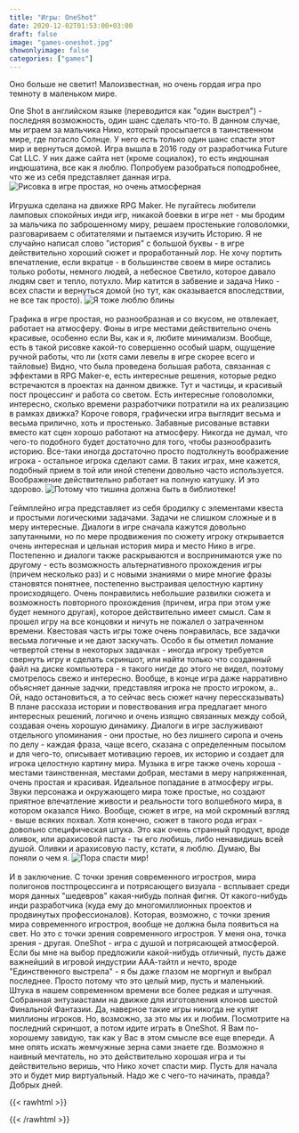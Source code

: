 ```yaml
---
title: "Игры: OneShot"
date: 2020-12-02T01:53:00+03:00
draft: false
image: "games-oneshot.jpg"
showonlyimage: false
categories: ["games"]
---
```

Оно больше не светит! Малоизвестная, но очень гордая игра про темноту в маленьком мире.
<!--more-->
One Shot в английском языке (переводится как "один выстрел") - последняя возможность, один шанс сделать что-то. В данном случае, мы играем за мальчика Нико, который просыпается в таинственном мире, где погасло Солнце. У него есть только один шанс спасти этот мир и вернуться домой. Игра вышла в 2016 году от разработчика Future Cat LLC. У них даже сайта нет (кроме социалок), то есть индюшная индюшатина, все как я люблю. Попробуем разобраться поподробнее, что же из себя представляет данная игра.
![Рисовка в игре простая, но очень атмосферная](/games-oneshot1.jpg)
</br>  
Игрушка сделана на движке RPG Maker. Не пугайтесь любители ламповых спокойных инди игр, никакой боевки в игре нет - мы бродим за мальчика по заброшенному миру, решаем простенькие головоломки, разговариваем с обитателями и пытаемся изучить Историю. Я не случайно написал слово "история" с большой буквы - в игре действительно хороший сюжет и проработанный лор. Не хочу портить впечатление, если вкратце - в большинстве своем в мире остались только роботы, немного людей, а небесное Светило, которое давало людям свет и тепло, потухло. Мир катится в забвение и задача Нико - всех спасти и вернуться домой (но тут, как оказывается впоследствии, не все так просто). 
![Я тоже люблю блины](/games-oneshot2.png)
</br>  
Графика в игре простая, но разнообразная и со вкусом, не отвлекает, работает на атмосферу. Фоны в игре местами действительно очень красивые, особенно если Вы, как и я, любите минимализм. Вообще, есть в такой рисовке какой-то совершенно особый шарм, ощущение ручной работы, что ли (хотя сами левелы в игре скорее всего и тайловые) Видно, что была проведена большая работа, связанная с эффектами в RPG Maker-е, есть интересные решения, которые редко встречаются в проектах на данном движке. Тут и частицы, и красивый пост процессинг и работа со светом. Есть интересные головоломки, интересно, сколько времени разработчики потратили на их реализацию в рамках движка? Короче говоря, графически игра выглядит весьма и весьма прилично, хоть и простенько. Забавные рисованые вставки вместо кат сцен хорошо работают на атмосферу. Никогда не думал, что чего-то подобного будет достаточно для того, чтобы разнообразить историю. Все-таки иногда достаточно просто подтолкнуть воображение игрока - остальное игрока сделают сами. В таких играх, мне кажется, подобный прием в той или иной степени довольно часто используется. Воображение действительно работает на полную катушку. И это здорово.
![Потому что тишина должна быть в библиотеке!](/games-oneshot3.png)
</br>  
Геймплейно игра представляет из себя бродилку с элементами квеста и простыми логическими задачами. Задачи не слишком сложные и в меру интересные. Диалоги в игре сначала кажутся довольно запутанными, но по мере продвижения по сюжету игроку открывается очень интересная и цельная история мира и место Нико в игре. Постепенно и диалоги также раскрываются и воспринимаются уже по другому - есть возможность альтернативного прохождения игры (причем несколько раз) и с новыми знаниями о мире многие фразы становятся понятнее, постепенно выстраивая целостную картину происходящего. Очень понравились небольшие развилки сюжета и возможность повторного прохождения (причем, игра при этом уже будет немного другая), которое действительно имеет смысл. Сам я прошел игру на все концовки и ничуть не пожалел о затраченном времени. Квестовая часть игры тоже очень понравилась, все задачки весьма логичные и не дают заскучать. Особо я бы отметил ломание четвертой стены в некоторых задачках - иногда игроку требуется свернуть игру и сделать скриншот, или найти только что созданный файл на диске компьютера - я такого нигде до этого не видел, поэтому смотрелось свежо и интересно. Вообще, в конце игра даже нарративно объясняет данные задчки, представляя игрока не просто игроком, а.. Ой, надо остановиться, а то сейчас весь сюжет начну перессказывать) В плане рассказа истории и повествования игра предлагает много интересных решений, логично и очень изящно связанных между собой, создавая очень хорошую динамику. Диалоги в игре заслуживают отдельного упоминания - они простые, но без лишнего сиропа и очень по делу - каждая фраза, чаще всего, сказана с определенным посылом и для чего-то, описывает мотивацию героев, их историю и создает для игрока целостную картину мира. Музыка в игре также очень хороша - местами таинственная, местами добрая, местами в меру напряженная, очень простая и красивая. Идеальное попадание в атмосферу игры. Звуки персонажа и окружающего мира тоже простые, но создают приятное впечатление живости и реальности того волшебного мира, в котором оказался Нико. Вообще, сюжет в игре, на мой скромный взгляд - выше всяких похвал. Хотя конечно, сюжет в такого рода играх - довольно специфическая штука. Это как очень странный продукт, вроде оливок, или арахисовой паста - ты его любишь, либо ненавидишь всей душой. Оливки и арахисовую пасту, кстати, я люблю. Думаю, Вы поняли о чем я.
![Пора спасти мир!](/games-oneshot4.jpg)
</br>  
И в заключение. С точки зрения современного игростроя, мира полигонов постпроцессинга и потрясающего визуала - всплывает среди моря данных "шедевров" какая-нибудь полная фигня. От какого-нибудь инди разработчика (куда ему до многомиллионных проектов и продвинутых профессионалов). Которая, возможно, с точки зрения мира современного игростроя, вообще не должна была появиться на свет. Но это с точки зрения современного игростроя. У меня она, точка зрения - другая. OneShot - игра с душой и потрясающей атмосферой. Если бы мне на выбор предложили какой-нибудь отличный, пусть даже важнейший в игровой индустрии ААА-тайтл и нечто, вроде "Единственного выстрела" - я бы даже глазом не моргнул и выбрал последнее. Просто потому что это целый мир, пусть и маленький. Штука в нашем современном времени все более редкая и штучная. Собранная энтузиастами на движке для изготовления клонов шестой Финальной Фантазии. Да, наверное такие игры никогда не купят миллионы игроков. Но, возможно, за это мы их и любим. Посмотрите на последний скриншот, а потом идите играть в OneShot. Я Вам по-хорошему завидую, так как у Вас в этом смысле все еще впереди. А мне опять искать жемчужные зерна сами знаете где. Возможно я наивный мечтатель, но это действительно хорошая игра и ты действительно веришь, что Нико хочет спасти мир. Пусть для начала это и будет мир виртуальный. Надо же с чего-то начинать, правда? Добрых дней. 

{{< rawhtml >}}
<div id="graphcomment"></div>
<script type="text/javascript">

  window.gc_params = {
    graphcomment_id: 'https-psyhut-ru',

    // if your website has a fixed header, indicate it's height in pixels
    fixed_header_height: 0,
  };
  
  (function() {
    var gc = document.createElement('script'); gc.type = 'text/javascript'; gc.async = true;
    gc.src = 'https://graphcomment.com/js/integration.js?' + Math.round(Math.random() * 1e8);
    (document.getElementsByTagName('head')[0] || document.getElementsByTagName('body')[0]).appendChild(gc);
  })();

</script>
{{< /rawhtml >}}